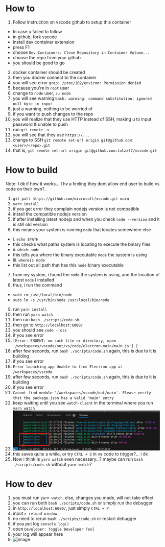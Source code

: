 # How to

1. Follow instruction on vscode github to setup this container
- In case u failed to follow
- in github, fork vscode
- install dev container extension
- press F1
- choose `Dev Containers: Clone Repository in Container Volume...`
- choose the repo from your github
- you should be good to go
2. docker container should be created
3. then you docker connect to the container
4. you will see error `grep: /proc/102/environ: Permission denied`
5. because you're in `root` user
6. change to `node` user, `su node`
7. you will see warning `bash: warning: command substitution: ignored null byte in input`
8. just a warning, nothing to be worried of
9. if you want to push changes to the repo
10. you will realize that they use HTTP instead of SSH, making u to input password & unable to push
11. run `git remote -v`
12. you will see that they use `https://...`
13. change to SSH `git remote set-url origin git@github.com:<user>/<repo>.git`
14. that is, `git remote set-url origin git@github.com:lolzz77/vscode.git`

# How to build
Note: I dk if how it works...
I hv a feeling they dont allow end user to build vs code on their own?..
1. `git pull https://github.com/microsoft/vscode.git main`
2. `yarn install`
3. if you get error they complain nodejs version is not compatible
4. install the compatible nodejs version
5. if after installing latest nodejs and when you check `node --version` and it is still old version
6. this means your system is running `node` that locates somewhere else
- i. `echo $PATH`
- this checks what paths system is locating to execute the binary files
- ii. `which node`
- this tells you where the binary executable `node` the system is using
- iii. `whereis node`
- this list out all path that has this `node` binary executable
7. from my system, i found the `node` the system is using, and the location of latest `node` i installed
8. thus, i run the command
- `sudo rm /usr/local/bin/node`
- `sudo ln -s /usr/bin/node /usr/local/bin/node`
9. run `yarn install`
10. then run `yarn watch`
11. then run `bash ./scripts/code.sh`
12. then go to `http://localhost:6080/`
13. you should see `code - oss`
14. if you see error
15. `[Error: ENOENT: no such file or directory, open '/workspaces/vscode/out/vs/code/electron-main/main.js'] {`
16. after few seconds, run `bash ./scripts/code.sh` again, this is due to it is building
17. if you see error
18. `Error launching app Unable to find Electron app at /workspaces/vscode`
19. after few seconds, run `bash ./scripts/code.sh` again, this is due to it is building
20. if you see error
21. `Cannot find module '/workspaces/vscode/out/main'. Please verify that the package.json has a valid "main" entry`
22. keep waiting until you see `watch-client` in the terminal where you run `yarn watch`
23. ![Alt text](image.png)
24. this saves quite a while, or try `CTRL + S` in vs code to trigger?... i dk
25. Now i think is `yarn watch` even necessary...? maybe can run `bash ./scripts/code.sh` without `yarn watch`?

# How to dev
1. you must run `yarn watch`, else, changes you made, will not take effect
2. you can run both `bash ./scripts/code.sh` or simply run the debugger
3. in `http://localhost:6080/`, just simply `CTRL + P`
4. input `> reload window`
5. no need to rerun `bash ./scripts/code.sh` or restart debugger
6. if you put log `console.log()`
7. open `Developer: Toggle Developer Tool`
8. your log will appear here
9. ![image](https://github.com/lolzz77/vscode/assets/61287457/d03d3619-c437-4110-906d-3e6573b60dd0)


